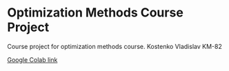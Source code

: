 # Optimization Methods Course Project
 Course project for optimization methods course. Kostenko Vladislav KM-82
 
<a target="_blank" href="https://colab.research.google.com/drive/1L5bFd3fpPqE2M6TPR762D5HiwosQQUW5?usp=sharing">Google Colab link</a>
